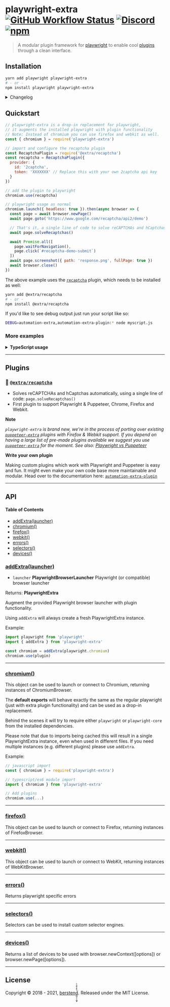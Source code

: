 # playwright-extra [![GitHub Workflow Status](https://img.shields.io/github/workflow/status/berstend/puppeteer-extra/Test/master)](https://github.com/berstend/puppeteer-extra/actions) [![Discord](https://img.shields.io/discord/737009125862408274)](http://scraping-chat.cf) [![npm](https://img.shields.io/npm/v/playwright-extra.svg)](https://www.npmjs.com/package/playwright-extra)

> A modular plugin framework for [playwright](https://github.com/microsoft/playwright) to enable cool [plugins](#plugins) through a clean interface.

## Installation

```bash
yarn add playwright playwright-extra
# - or -
npm install playwright playwright-extra
```

<details>
 <summary>Changelog</summary>

- v4.2
  - Initial public release

</details>

## Quickstart

```js
// playwright-extra is a drop-in replacement for playwright,
// it augments the installed playwright with plugin functionality
// Note: Instead of chromium you can use firefox and webkit as well.
const { chromium } = require('playwright-extra')

// import and configure the recaptcha plugin
const RecaptchaPlugin = require('@extra/recaptcha')
const recaptcha = RecaptchaPlugin({
  provider: {
    id: '2captcha',
    token: 'XXXXXXX' // Replace this with your own 2captcha api key
  }
})

// add the plugin to playwright
chromium.use(recaptcha)

// playwright usage as normal
chromium.launch({ headless: true }).then(async browser => {
  const page = await browser.newPage()
  await page.goto('https://www.google.com/recaptcha/api2/demo')

  // That's it, a single line of code to solve reCAPTCHAs and hCaptchas 🎉
  await page.solveRecaptchas()

  await Promise.all([
    page.waitForNavigation(),
    page.click(`#recaptcha-demo-submit`)
  ])
  await page.screenshot({ path: 'response.png', fullPage: true })
  await browser.close()
})
```

The above example uses the [`recaptcha`](/packages/plugin-recaptcha) plugin, which needs to be installed as well:

```bash
yarn add @extra/recaptcha
# - or -
npm install @extra/recaptcha
```

If you'd like to see debug output just run your script like so:

```bash
DEBUG=automation-extra,automation-extra-plugin:* node myscript.js
```

### More examples

<details>
 <summary><strong>TypeScript usage</strong></summary><br/>

`playwright-extra` and most plugins are written in TS, so you get perfect type support out of the box. :)

```ts
import { chromium } from 'playwright-extra'
// if you need types as well:
import { chromium, Playwright } from 'playwright-extra'
```

</details>

---

## Plugins

### 🏴 [`@extra/recaptcha`](/packages/plugin-recaptcha)

- Solves reCAPTCHAs and hCaptchas automatically, using a single line of code: `page.solveRecaptchas()`
- First plugin to support Playwright & Puppeteer, Chrome, Firefox and Webkit.

**Note**

_`playwright-extra` is brand new, we're in the process of porting over existing [`puppeteer-extra`] plugins with Firefox & Webkit support. If you depend on having a large list of pre-made plugins available we suggest you use [`puppeteer-extra`] for the moment. See also: [Playwright vs Puppeteer](https://github.com/berstend/puppeteer-extra/wiki/Playwright-vs-Puppeteer)_

**Write your own plugin**

Making custom plugins which work with Playwright and Puppeteer is easy and fun. It might even make your own code base more maintainable and modular. Head over to the documentation here: [`automation-extra-plugin`](https://github.com/berstend/puppeteer-extra/tree/master/packages/puppeteer-extra)

---

## API

<!--
    Documentation is auto-generated by a custom fork of documentation.js
    More info: https://github.com/berstend/documentation-markdown-themes/wiki#documentationjs-with-markdown-theme-support
    Update this documentation by updating the source code.
-->

#### Table of Contents

- [addExtra(launcher)](#addextralauncher)
- [chromium()](#chromium)
- [firefox()](#firefox)
- [webkit()](#webkit)
- [errors()](#errors)
- [selectors()](#selectors)
- [devices()](#devices)

### [addExtra(launcher)](https://github.com/berstend/puppeteer-extra/blob/7a9082f9837f2403099e2181d639aa0065c51ba9/packages/playwright-extra/src/index.ts#L23-L25)

- `launcher` **PlaywrightBrowserLauncher** Playwright (or compatible) browser launcher

Returns: **PlaywrightExtra**

Augment the provided Playwright browser launcher with plugin functionality.

Using `addExtra` will always create a fresh PlaywrightExtra instance.

Example:

```javascript
import playwright from 'playwright'
import { addExtra } from 'playwright-extra'

const chromium = addExtra(playwright.chromium)
chromium.use(plugin)
```

---

### [chromium()](https://github.com/berstend/puppeteer-extra/blob/7a9082f9837f2403099e2181d639aa0065c51ba9/packages/playwright-extra/src/index.ts#L55-L55)

This object can be used to launch or connect to Chromium, returning instances of ChromiumBrowser.

The **default exports** will behave exactly the same as the regular playwright
(just with extra plugin functionality) and can be used as a drop-in replacement.

Behind the scenes it will try to require either `playwright`
or `playwright-core` from the installed dependencies.

Please note that due to imports being cached this will result in a single
PlaywrightExtra instance, even when used in different files. If you need multiple
instances (e.g. different plugins) please use `addExtra`.

Example:

```javascript
// javascript import
const { chromium } = require('playwright-extra')

// typescript/es6 module import
import { chromium } from 'playwright-extra'

// Add plugins
chromium.use(...)
```

---

### [firefox()](https://github.com/berstend/puppeteer-extra/blob/7a9082f9837f2403099e2181d639aa0065c51ba9/packages/playwright-extra/src/index.ts#L57-L57)

This object can be used to launch or connect to Firefox, returning instances of FirefoxBrowser.

---

### [webkit()](https://github.com/berstend/puppeteer-extra/blob/7a9082f9837f2403099e2181d639aa0065c51ba9/packages/playwright-extra/src/index.ts#L59-L59)

This object can be used to launch or connect to WebKit, returning instances of WebKitBrowser.

---

### [errors()](https://github.com/berstend/puppeteer-extra/blob/7a9082f9837f2403099e2181d639aa0065c51ba9/packages/playwright-extra/src/index.ts#L62-L62)

Returns playwright specific errors

---

### [selectors()](https://github.com/berstend/puppeteer-extra/blob/7a9082f9837f2403099e2181d639aa0065c51ba9/packages/playwright-extra/src/index.ts#L64-L64)

Selectors can be used to install custom selector engines.

---

### [devices()](https://github.com/berstend/puppeteer-extra/blob/7a9082f9837f2403099e2181d639aa0065c51ba9/packages/playwright-extra/src/index.ts#L66-L66)

Returns a list of devices to be used with browser.newContext([options]) or browser.newPage([options]).

---

## License

Copyright © 2018 - 2021, [berstend̡̲̫̹̠̖͚͓̔̄̓̐̄͛̀͘](https://github.com/berstend). Released under the MIT License.

<!--
  Reference links
-->

[playwright-extra]: https://github.com/berstend/puppeteer-extra/tree/master/packages/playwright-extra
[puppeteer-extra]: https://github.com/berstend/puppeteer-extra/tree/master/packages/puppeteer-extra
[`puppeteer-extra`]: https://github.com/berstend/puppeteer-extra/tree/master/packages/puppeteer-extra
